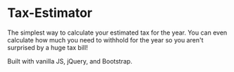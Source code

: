 # Tax-Estimator

The simplest way to calculate your estimated tax for the year. You can even calculate how much you need to withhold for the year so you aren't surprised by a huge tax bill!

Built with vanilla JS, jQuery, and Bootstrap.
